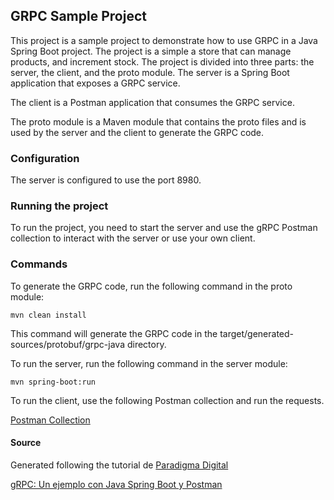 ## GRPC Sample Project
This project is a sample project to demonstrate how to use GRPC in a Java Spring Boot project. The project is a simple a store that can manage products, and increment stock.
The project is divided into three parts: the server, the client, and the proto module. 
The server is a Spring Boot application that exposes a GRPC service. 

The client is a Postman application that consumes the GRPC service. 

The proto module is a Maven module that contains the proto files and is used by the server and the client to generate the GRPC code.

### Configuration
The server is configured to use the port 8980.

### Running the project
To run the project, you need to start the server and use the gRPC Postman collection to interact with the server or use your own client.

### Commands
To generate the GRPC code, run the following command in the proto module:

```mvn clean install```

This command will generate the GRPC code in the target/generated-sources/protobuf/grpc-java directory.

To run the server, run the following command in the server module:

```mvn spring-boot:run```

To run the client, use the following Postman collection and run the requests.

[Postman Collection](https://www.postman.com/lunar-shuttle-200815/workspace/public-achaghirc/collection/669c1a89b4c9791b5a25b63e?action=share&creator=11026541)


#### Source
Generated following the tutorial de [Paradigma Digital](https://www.paradigmadigital.com) 

[gRPC: Un ejemplo con Java Spring Boot y Postman](https://www.paradigmadigital.com/dev/grpc-ejemplo-java-springboot-postman/)
